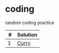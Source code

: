 # coding
random coding practice


| # |           Solution     |
|--- | ------------------ |
|1 |[Curry](./src/curry.ts) |    
